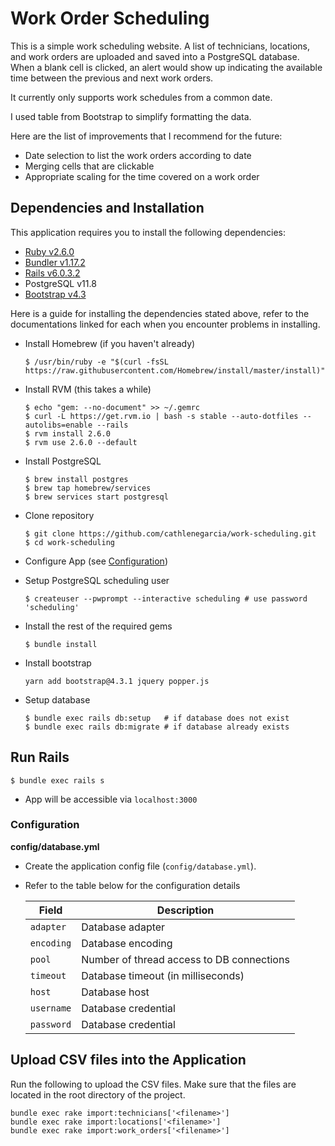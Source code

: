 # Work Order Scheduling

This is a simple work scheduling website. A list of technicians, locations, and work orders are uploaded and saved into a PostgreSQL database.
When a blank cell is clicked, an alert would show up indicating the available time between the previous and next work orders.

It currently only supports work schedules from a common date.

I used table from Bootstrap to simplify formatting the data. 

Here are the list of improvements that I recommend for the future:
- Date selection to list the work orders according to date
- Merging cells that are clickable
- Appropriate scaling for the time covered on a work order

## Dependencies and Installation

This application requires you to install the following dependencies:
- [Ruby v2.6.0](https://www.ruby-lang.org/en/downloads/)
- [Bundler v1.17.2](https://bundler.io/)
- [Rails v6.0.3.2](https://edgeguides.rubyonrails.org/6_0_release_notes.html)
- PostgreSQL v11.8
- [Bootstrap v4.3](https://gorails.com/forum/install-bootstrap-with-webpack-with-rails-6-beta)

Here is a guide for installing the dependencies stated above, refer to the documentations linked for each when you encounter problems in installing.

- Install Homebrew (if you haven't already)
  ```
  $ /usr/bin/ruby -e "$(curl -fsSL https://raw.githubusercontent.com/Homebrew/install/master/install)"
  ```

- Install RVM (this takes a while)
  ```
  $ echo "gem: --no-document" >> ~/.gemrc
  $ curl -L https://get.rvm.io | bash -s stable --auto-dotfiles --autolibs=enable --rails
  $ rvm install 2.6.0
  $ rvm use 2.6.0 --default
  ```

- Install PostgreSQL
  ```
  $ brew install postgres
  $ brew tap homebrew/services
  $ brew services start postgresql
  ```

- Clone repository
  ```
  $ git clone https://github.com/cathlenegarcia/work-scheduling.git
  $ cd work-scheduling
  ```

- Configure App (see [Configuration](#configuration))

- Setup PostgreSQL scheduling user
  ```
  $ createuser --pwprompt --interactive scheduling # use password 'scheduling'
  ```

- Install the rest of the required gems
  ```
  $ bundle install
  ```
  
- Install bootstrap
  ```
  yarn add bootstrap@4.3.1 jquery popper.js
  ```

- Setup database
  ```
  $ bundle exec rails db:setup   # if database does not exist
  $ bundle exec rails db:migrate # if database already exists
  ```
  
  
## Run Rails

```
$ bundle exec rails s
```

- App will be accessible via `localhost:3000`

### <a name="configuration"></a>Configuration
__config/database.yml__

- Create the application config file (`config/database.yml`).
- Refer to the table below for the configuration details

    | Field                       | Description                               |
    | ----------------------------| ------------------------------------------|
    | `adapter`                   | Database adapter                          |
    | `encoding`                  | Database encoding                         |
    | `pool`                      | Number of thread access to DB connections |
    | `timeout`                   | Database timeout (in milliseconds)        |
    | `host`                      | Database host                             |
    | `username`                  | Database credential                       |
    | `password`                  | Database credential                       |
    
    
## Upload CSV files into the Application

Run the following to upload the CSV files. Make sure that the files are located in the root directory of the project.
```
bundle exec rake import:technicians['<filename>']
bundle exec rake import:locations['<filename>']
bundle exec rake import:work_orders['<filename>']
```

